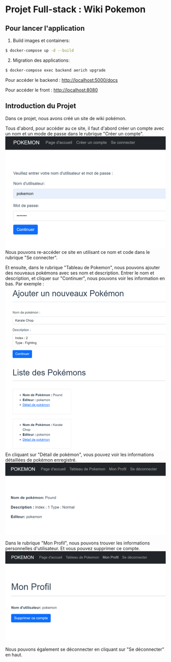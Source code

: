 # Projet Full-stack : Wiki Pokemon


## Pour lancer l'application

1. Build images et containers:

```sh
$ docker-compose up -d --build
```

2. Migration des applications:

```sh
$ docker-compose exec backend aerich upgrade
```

Pour accéder le backend : [http://localhost:5000/docs](http://localhost:5000/docs)


Pour accéder le front : [http://localhost:8080](http://localhost:8080) 


## Introduction du Projet
Dans ce projet, nous avons créé un site de wiki pokémon. 

Tous d'abord, pour accéder au ce site, il faut d'abord créer un compte avec un nom et un mode de passe dans le rubrique "Créer un compte". ![image](https://github.com/Hao-Li-lih/FULL-STACK_POKEMON/blob/main/photo/photo2.png) Nous pouvons re-accéder ce site en utilisant ce nom et code dans le rubrique "Se connecter". 

Et ensuite, dans le rubrique "Tableau de Pokemon", nous pouvons ajouter des nouveaus pokémons avec ses nom et description. Entrer le nom et description, et cliquer sur "Continuer", nous pouvons voir les information en bas. Par exemple : ![image](https://github.com/Hao-Li-lih/FULL-STACK_POKEMON/blob/main/photo/photo1.png) En cliquant sur "Détail de pokémon", vous pouvez voir les informations détaillées de pokémon enregistré. ![image](https://github.com/Hao-Li-lih/FULL-STACK_POKEMON/blob/main/photo/photo4.png)

Dans le rubrique "Mon Profil", nous pouvons trouver les informations personnelles d'utilisateur. Et vous pouvez supprimer ce compte. ![image](https://github.com/Hao-Li-lih/FULL-STACK_POKEMON/blob/main/photo/photo3.png)

Nous pouvons également se déconnecter en cliquant sur "Se déconnecter" en haut.
